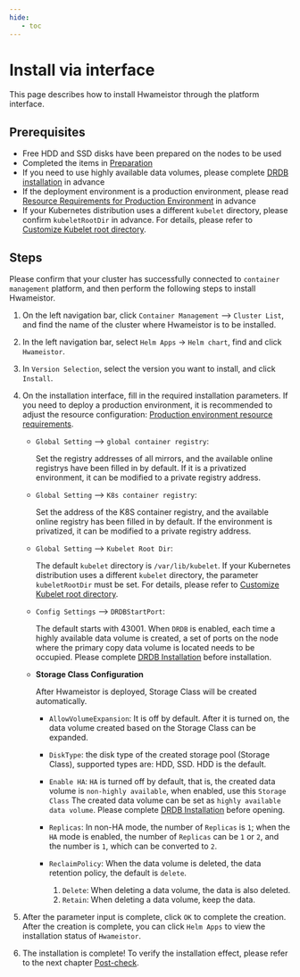 ```yaml
---
hide:
   - toc
---
```


# Install via interface

This page describes how to install Hwameistor through the platform interface.

## Prerequisites

- Free HDD and SSD disks have been prepared on the nodes to be used
- Completed the items in [Preparation](prereq.md)
- If you need to use highly available data volumes, please complete [DRDB installation](drbdinstall.md) in advance
- If the deployment environment is a production environment, please read [Resource Requirements for Production Environment](proresource.md) in advance
- If your Kubernetes distribution uses a different `kubelet` directory, please confirm `kubeletRootDir` in advance.
   For details, please refer to [Customize Kubelet root directory](customized-kubelet.md).

## Steps

Please confirm that your cluster has successfully connected to `container management` platform, and then perform the following steps to install Hwameistor.

1. On the left navigation bar, click `Container Management` —> `Cluster List`, and find the name of the cluster where Hwameistor is to be installed.

2. In the left navigation bar, select `Helm Apps` -> `Helm chart`, find and click `Hwameistor`.


3. In `Version Selection`, select the version you want to install, and click `Install`.

4. On the installation interface, fill in the required installation parameters. If you need to deploy a production environment, it is recommended to adjust the resource configuration: [Production environment resource requirements](proresource.md).


    - `Global Setting` —> `global container registry`:
    
        Set the registry addresses of all mirrors, and the available online registrys have been filled in by default.
        If it is a privatized environment, it can be modified to a private registry address.
       
    - `Global Setting` —> `K8s container registry`:
    
        Set the address of the K8S container registry, and the available online registry has been filled in by default.
        If the environment is privatized, it can be modified to a private registry address.
       
    - `Global Setting` —> `Kubelet Root Dir`:
    
        The default `kubelet` directory is `/var/lib/kubelet`.
        If your Kubernetes distribution uses a different `kubelet` directory, the parameter `kubeletRootDir` must be set.
        For details, please refer to [Customize Kubelet root directory](customized-kubelet.md).
       
    - `Config Settings` —> `DRDBStartPort`:
    
        The default starts with 43001. When `DRDB` is enabled, each time a highly available data volume is created, a set of ports on the node where the primary copy data volume is located needs to be occupied.
        Please complete [DRDB Installation](drbdinstall.md) before installation.
       
    - **Storage Class Configuration**
    
        After Hwameistor is deployed, Storage Class will be created automatically.
    
        - `AllowVolumeExpansion`: It is off by default. After it is turned on, the data volume created based on the Storage Class can be expanded.
        - `DiskType`: the disk type of the created storage pool (Storage Class), supported types are: HDD, SSD. HDD is the default.
        - `Enable HA`: `HA` is turned off by default, that is, the created data volume is `non-highly available`, when enabled, use this `Storage Class`
         The created data volume can be set as `highly available data volume`. Please complete [DRDB Installation](drbdinstall.md) before opening.
        - `Replicas`: In non-HA mode, the number of `Replicas` is `1`; when the `HA` mode is enabled, the number of `Replicas` can be `1` or `2`, and the number is `1`, which can be converted to `2`.
        - `ReclaimPolicy`: When the data volume is deleted, the data retention policy, the default is `delete`.
       
            1. `Delete`: When deleting a data volume, the data is also deleted.
            2. `Retain`: When deleting a data volume, keep the data.
    
5. After the parameter input is complete, click `OK` to complete the creation. After the creation is complete, you can click `Helm Apps` to view the installation status of `Hwameistor`.
    
6. The installation is complete! To verify the installation effect, please refer to the next chapter [Post-check](./post-check.md).
